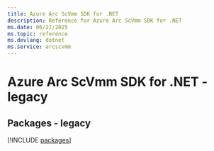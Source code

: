 ```yaml
---
title: Azure Arc ScVmm SDK for .NET
description: Reference for Azure Arc ScVmm SDK for .NET
ms.date: 06/27/2025
ms.topic: reference
ms.devlang: dotnet
ms.service: arcscvmm
---
```

# Azure Arc ScVmm SDK for .NET - legacy
## Packages - legacy
[!INCLUDE [packages](arc-scvmm-index.md)]
